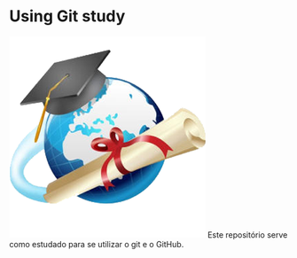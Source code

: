 # Using Git study

![Fighting](/study.png)
Este repositório serve como estudado para se utilizar o git e o GitHub.

